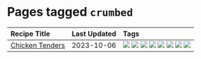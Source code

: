 # Pages tagged `crumbed`

|Recipe Title|Last Updated|Tags
|:---|:---|:---|
|[Chicken Tenders](../recipes/chickentenders.md)|2023-10-06|[![](https://img.shields.io/badge/tag-airfryer-6d71)](../tags/airfryer.md) [![](https://img.shields.io/badge/tag-amazing-e5c1d4)](../tags/amazing.md) [![](https://img.shields.io/badge/tag-battered-acaf3f)](../tags/battered.md) [![](https://img.shields.io/badge/tag-chicken-f47a18)](../tags/chicken.md) [![](https://img.shields.io/badge/tag-crumbed-da139a)](../tags/crumbed.md) [![](https://img.shields.io/badge/tag-messy-13fda6)](../tags/messy.md) [![](https://img.shields.io/badge/tag-mine-9fef19)](../tags/mine.md) [![](https://img.shields.io/badge/tag-sides-062ab)](../tags/sides.md)|